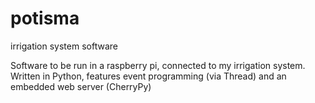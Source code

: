 # potisma
irrigation system software

Software to be run in a raspberry pi, connected to my irrigation system.
Written in Python, features event programming (via Thread) and an embedded
web server (CherryPy)



